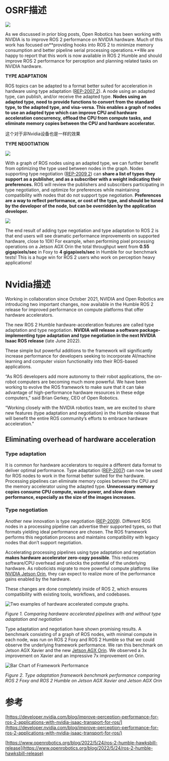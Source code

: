 # OSRF描述

![](https://tcs.teambition.net/storage/312j4ac5942182a3e4fe86a575b9f2371f58?Signature=eyJhbGciOiJIUzI1NiIsInR5cCI6IkpXVCJ9.eyJBcHBJRCI6IjU5Mzc3MGZmODM5NjMyMDAyZTAzNThmMSIsIl9hcHBJZCI6IjU5Mzc3MGZmODM5NjMyMDAyZTAzNThmMSIsIl9vcmdhbml6YXRpb25JZCI6IiIsImV4cCI6MTY3MTYyMjMwMCwiaWF0IjoxNjcxMDE3NTAwLCJyZXNvdXJjZSI6Ii9zdG9yYWdlLzMxMmo0YWM1OTQyMTgyYTNlNGZlODZhNTc1YjlmMjM3MWY1OCJ9.yL6X6hujQMFNs0QMv93p-uXH3vHcj_ZD23W6I3sD5GE&download=blob.gif "")

As we discussed in prior blog posts, Open Robotics has been working with NVIDIA is to improve ROS 2 performance on NVIDIA hardware. Much of this work has focused on**providing hooks into ROS 2 to minimize memory consumption and better pipeline serial processing operations.**We are happy to report that this work is now available in ROS 2 Humble and should improve ROS 2 performance for perception and planning related tasks on NVIDIA hardware.

**TYPE ADAPTATION**

ROS topics can be adapted to a format better suited for acceleration in hardware using type adaptation ([REP-2007 2](https://ros.org/reps/rep-2007.html)). A node using an adapted type, can publish, and/or receive the adapted type. **Nodes using an adapted type, need to provide functions to convert from the standard type, to the adapted type, and visa-versa. This enables a graph of nodes to use an adapted type which can improve CPU and hardware acceleration concurrency, offload the CPU from compute tasks, and eliminate memory copies between the CPU and hardware accelerator.**

这个对于非Nvidia设备也是一样的效果

**TYPE NEGOTIATION**

![](https://tcs.teambition.net/storage/312jaa25e647e438276b3a1cf9e1c51dacbf?Signature=eyJhbGciOiJIUzI1NiIsInR5cCI6IkpXVCJ9.eyJBcHBJRCI6IjU5Mzc3MGZmODM5NjMyMDAyZTAzNThmMSIsIl9hcHBJZCI6IjU5Mzc3MGZmODM5NjMyMDAyZTAzNThmMSIsIl9vcmdhbml6YXRpb25JZCI6IiIsImV4cCI6MTY3MTYyMjMwMCwiaWF0IjoxNjcxMDE3NTAwLCJyZXNvdXJjZSI6Ii9zdG9yYWdlLzMxMmphYTI1ZTY0N2U0MzgyNzZiM2ExY2Y5ZTFjNTFkYWNiZiJ9.vIPPSQd1sybzaO9N_zKdSIawAhXz9BmxBAqWkI1rJVE&download=blob.png "")

With a graph of ROS nodes using an adapted type, we can further benefit from optimizing the type used between nodes in the graph. Nodes supporting type negotiation ([REP-2009 2](https://ros.org/reps/rep-2009.html)) can **share a list of types they support as a publisher, and as a subscriber with a weight indicating their preferences.** ROS will review the publishers and subscribers participating in type negotiation, and optimize for preferences while maintaining compatibility with nodes that do not support type negotiation. **Preferences are a way to reflect performance, or cost of the type, and should be tuned by the developer of the node, but can be overridden by the application developer.**

![](https://tcs.teambition.net/storage/312j7265d831d4a8c5058f90e0aeb509fc86?Signature=eyJhbGciOiJIUzI1NiIsInR5cCI6IkpXVCJ9.eyJBcHBJRCI6IjU5Mzc3MGZmODM5NjMyMDAyZTAzNThmMSIsIl9hcHBJZCI6IjU5Mzc3MGZmODM5NjMyMDAyZTAzNThmMSIsIl9vcmdhbml6YXRpb25JZCI6IiIsImV4cCI6MTY3MTYyMjMwMCwiaWF0IjoxNjcxMDE3NTAwLCJyZXNvdXJjZSI6Ii9zdG9yYWdlLzMxMmo3MjY1ZDgzMWQ0YThjNTA1OGY5MGUwYWViNTA5ZmM4NiJ9.LPeV9O9TIP7XjrdC1x4fCXJOs96e5hiElQuONLovPXA&download=blob.png "")

The end result of adding type negotiation and type adaptation to ROS 2 is that end users will see dramatic performance improvements on supported hardware, close to 10X! For example, when performing pixel processing operations on a Jetson AGX Orin the total throughput went from **0.55 gigapixels/sec** in Foxy to **4 gigapixels/sec** in Humble for our benchmark tests! This is a huge win for ROS 2 users who work on perception heavy applications!

# Nvidia描述

Working in collaboration since October 2021, NVIDIA and Open Robotics are introducing two important changes, now available in the Humble ROS 2 release for improved performance on compute platforms that offer hardware accelerators.

The new ROS 2 Humble hardware-acceleration features are called type adaptation and type negotiation. **NVIDIA will release a software package-implementing type adaptation and type negotiation in the next NVIDIA Isaac ROS release** (late June 2022).

These simple but powerful additions to the framework will significantly increase performance for developers seeking to incorporate AI/machine learning and computer vision functionality into their ROS-based applications.

“As ROS developers add more autonomy to their robot applications, the on-robot computers are becoming much more powerful. We have been working to evolve the ROS framework to make sure that it can take advantage of high-performance hardware resources in these edge computers,” said Brian Gerkey, CEO of Open Robotics.

“Working closely with the NVIDIA robotics team, we are excited to share new features (type adaptation and negotiation) in the Humble release that will benefit the entire ROS community’s efforts to embrace hardware acceleration.”

## Eliminating overhead of hardware acceleration

### Type adaptation

It is common for hardware accelerators to require a different data format to deliver optimal performance. Type adaptation ([REP-2007](https://ros.org/reps/rep-2007.html)) can now be used for ROS nodes to work in the format better suited for the hardware. Processing pipelines can eliminate memory copies between the CPU and the memory accelerator using the adapted type. **Unnecessary memory copies consume CPU compute, waste power, and slow down performance, especially as the size of the images increases.**

### Type negotiation

Another new innovation is type negotiation ([REP-2009](https://ros.org/reps/rep-2009.html)). Different ROS nodes in a processing pipeline can advertise their supported types, so that formats yielding ideal performance are chosen. The ROS framework performs this negotiation process and maintains compatibility with legacy nodes that don’t support negotiation.

Accelerating processing pipelines using type adaptation and negotiation **makes hardware accelerator zero-copy possible**. This reduces software/CPU overhead and unlocks the potential of the underlying hardware. As roboticists migrate to more powerful compute platforms like [NVIDIA Jetson Orin](https://developer.nvidia.com/embedded/jetson-orin), they can expect to realize more of the performance gains enabled by the hardware.

These changes are done completely inside of ROS 2, which ensures compatibility with existing tools, workflows, and codebases.

![Two examples of hardware accelerated compute graphs.](https://developer-blogs.nvidia.com/wp-content/uploads/2022/05/image5-1.gif "")

*Figure 1. Comparing hardware accelerated pipelines with and without type adaptation and negotiation*

Type adaptation and negotiation have shown promising results. A benchmark consisting of a graph of ROS nodes, with minimal compute in each node, was run on ROS 2 Foxy and ROS 2 Humble so that we could observe the underlying framework performance. We ran this benchmark on Jetson AGX Xavier and the new [Jetson AGX Orin](https://www.nvidia.com/en-us/autonomous-machines/embedded-systems/jetson-orin/). We observed a 3x improvement on Xavier and an impressive 7x improvement on Orin.

![Bar Chart of Framework Performance](https://developer-blogs.nvidia.com/wp-content/uploads/2022/05/image1-7.png "")

*Figure 2. Type adaptation framework benchmark performance comparing ROS 2 Foxy and ROS 2 Humble on Jetson AGX Xavier and Jetson AGX Orin*

# 参考

[https://developer.nvidia.com/blog/improve-perception-performance-for-ros-2-applications-with-nvidia-isaac-transport-for-ros/](https://developer.nvidia.com/blog/improve-perception-performance-for-ros-2-applications-with-nvidia-isaac-transport-for-ros/)

[https://www.openrobotics.org/blog/2022/5/24/ros-2-humble-hawksbill-release](https://www.openrobotics.org/blog/2022/5/24/ros-2-humble-hawksbill-release)
